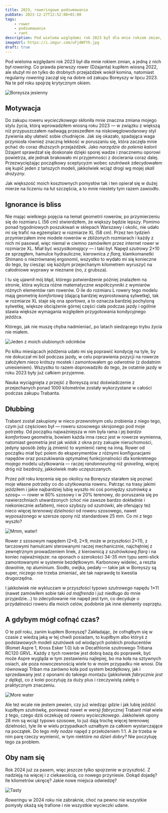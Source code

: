 ```yaml
---
title: 2023, roweringowe podsumowanie
pubDate: 2023-12-27T12:52:08+01:00
tags:
    - rower
    - podsumowanie
    - rant
description: Pod wieloma względami rok 2023 był dla mnie rokiem zmian, a jedną z nich był rowering. Co prawda pierwszy rower (Dżajanta) kupiłem wiosną 2022, ale służył mi on tylko do drobnych przejażdżek wokół komina, natomiast regularny rowering zaczął się na dobre od zakupu Boreyszy w lipcu 2023. Na te pół roku spojrzę krytycznym okiem.
imageUrl: https://i.imgur.com/uFjdWfYh.jpg
draft: true
---
```


Pod wieloma względami rok 2023 był dla mnie rokiem zmian, a jedną z nich był _rowering_. Co prawda pierwszy rower (Dżajanta) kupiłem wiosną 2022, ale służył mi on tylko do drobnych przejażdżek wokół komina, natomiast regularny _rowering_ zaczął się na dobre od zakupu Boreyszy w lipcu 2023. Na te pół roku spojrzę krytycznym okiem.

![Boreysza jesienny](https://i.imgur.com/wQk42fyh.jpg)

## Motywacja

Do zakupu roweru _wycieczkowego_ skłoniła mnie znaczna zmiana mojego stylu życia, którą wprowadziłem wiosną roku 2023 &mdash; w związku z większą niż przypuszczałem nadwagą przeszedłem na niskowęglowodanowy styl żywienia aby ułatwić sobie chudnięcie. Jak się okazało, spadająca waga przyniosła również znaczną lekkość w poruszaniu się, która zaczęła mnie pchać do coraz dłuższych przejażdżek. Jako _narzędzie do palenia kalorii_ Dżajant sprawdzał się doskonale dzięki sporej wadze i znacznemu oporowi powietrza, ale jednak brakowało mi przyjemności z docierania coraz dalej. Przezwyciężając początkowy sceptycyzm wobec _szutrówek_ zdecydowałem się kupić jeden z tańszych modeli, jakkolwiek wciąż drogi wg mojej _skali drożyzny_.

Jak większość moich kosztownych pomysłów tak i ten opierał się w dużej mierze na liczeniu na łut szczęścia, a to mnie niestety tym razem zawiodło.

## Ignorance is bliss

Nie mając wielkiego pojęcia na temat geometrii rowerów, po przymierzeniu się do rozmiaru L (56 cm) stwierdziłem, że większy będzie lepszy. Pomimo ponad tygodniowych poszukiwań w sklepach Warszawy i okolic, nie udało mi się trafić na egzemplarz w rozmiarze XL (58 cm). Przez ten tydzień przymierzałem inne modele rowerów w zbliżonych rozmiarach i każdy z nich mi pasował, więc niemal w ciemno zamówiłem przez internet rower w rozmiarze XL. Miał być _wszystkomający_ &mdash; i taki był. Napęd _szutrowy_ 2&times;10 ze sprzęgłem, hamulce hydrauliczne, kierownica _z flarą_, klamkomanetki Shimano o niezrównanej ergonomii, wszystko to wydało mi się konieczne do tego, by ciesząc się każdym przejechanym kilometrem wyruszyć na całodniowe wyprawy w nieznane (no, z grubsza).

I tu się ujawnił mój błąd, którego potwierdzenie później znalazłem na stronie, która wylicza różne matematyczne współczynniki z wymiarów różnych elementów ram rowerów. O ile do rozmiaru L rowery tego modelu mają geometrię _komfortową_ (dającą bardziej wyprostowaną sylwetkę), tak w rozmiarze XL staje się ona _sportowa_, a to oznacza bardziej pochyloną sylwetkę, większe obciążenie górnej części ciała podczas jazdy i ogólnie stawia większe wymagania względem przygotowania kondycyjnego jeźdźca.

Którego, jak nie muszę chyba nadmieniać, po latach siedzącego trybu życia nie miałem.

![Jeden z moich ulubionych odcinków](https://i.imgur.com/uFjdWfYh.jpg)

Po kilku miesiącach jeżdżenia udało mi się poprawić kondycję na tyle, by nie dokuczał mi ból podczas jazdy, w celu poprawienia pozycji na rowerze założyłem nieco krótszy mostek i zamontowałem go _odwrotnie_ (z dodatnim uniesieniem). Wszystko to razem doprowadziło do tego, że ostatnie jazdy w roku 2023 były już całkiem przyjemne.

Nauka wyciągnięta z przejść z Boreyszą oraz doświadczenie z przejechanych ponad 1000 kilometrów zostały wykorzystane w całości podczas zakupu Trabanta.

## Dłubbing

Trabant został zakupiony w nieco przewrotnym celu zrobienia z niego tego, czym już częściowo był &mdash; roweru szosowego skrojonego pod moje potrzeby. Od początku najważniejsza w nim była rama i jej _bardzo komfortowa_ geometria, bowiem każda inna rzecz jest w rowerze wymienna, natomiast geometria jest jak widok z okna przy zakupie nieruchomości, jedyny sposób żeby ją zmienić to wymienić ramę na inną. Rower od początku miał być polem do eksperymentów z różnymi konfiguracjami napędów oraz poszukiwania optymalnej funkcjonalności dla konkretnego mojego modelu użytkowania &mdash; raczej _randonneuring_ niż _graveling_, więcej dróg niż bezdroży, jakkolwiek mało uczęszczanych.

Przez pół roku kręcenia się po okolicy na Boreyszy starałem się poznać moje własne potrzeby co do użytkowania roweru. Patrząc na trasy jakimi jeździłem i jakie najbardziej lubię wyszło mi coś pomiędzy _szutrówką_ a _szosą+_ &mdash; rower w 80% szosowy i w 20% terenowy, do poruszania się po nawierzchniach utwardzonych (choć nie zawsze bardzo dokładnie i niekoniecznie asfaltem), nieco szybszy od _szutrówki_, ale oferujący też nieco więcej _terenowej dzielności_ od roweru szosowego, nawet wyposażonego w szersze opony niż standardowe 25 mm. Co mi z tego wyszło?

![Mmm, water!](https://i.imgur.com/NfxgZBxh.jpg)

Rower z szosowym napędem (2&times;8, 2&times;9, może w przyszłości 2&times;11), z tarczowymi hamulcami sterowanymi raczej mechanicznie, najchętniej z zewnętrznym prowadzeniem linek, z kierownicą z _szutrówkową flarą_ i na koniec najważniejsze: na oponach o szerokości 34-35 mm typu semi-slick zamontowanymi w systemie bezdętkowym. Karbonowy widelec, a reszta dowolnie, np aluminium. Siodło, owijka, pedały &mdash; takie jak w Boreyszy są super, niczego nie trzeba zmieniać, ale tak naprawdę to kwestia drugorzędna.

I jakkolwiek nie wykluczam w przyszłości typowo _szutrowego_ napędu 1&times;11 (nawet zamówiłem sobie taki _od majfrenda_ i już niedługo do mnie przyjedzie...) to zdecydowanie nie napęd jest tym, co decyduje o przydatności roweru dla moich celów, podobnie jak inne elementy osprzętu.

## A gdybym mógł cofnąć czas?

O te pół roku, zanim kupiłem Boreyszę? Zakładając, że cofnąłbym się w czasie z wiedzą jaką w tej chwili posiadam, to kupiłbym albo któryś z podstawowych modeli _szutrówek_ od wiodących polskich producentów (Romet Aspre 1, Kross Esker 1.0) lub w Decathlonie szutrowego Tribana RC120 GRVL. Każdy z tych rowerów jest dobrą bazą do poprawek, być może Aspre wygląda w tym zestawieniu najlepiej, bo ma koła na sztywnych osiach, ale poza nowoczesnością wiele to w moim przypadku nie wnosi. Dla równowagi Triban ma zarówno koła pod system bezdętkowy, jak i sprzedawany jest z oponami do takiego montażu (jakkolwiek _fabrycznie jest z dętką_), co z kolei poczytuję za duży plus i rzeczywistą zaletę o praktycznym znaczeniu.

![More water](https://i.imgur.com/hRRUxd6h.jpg)

Ale też wcale nie jestem pewien, czy już wiedząc gdzie i jak lubię jeździć kupiłbym _szutrówkę_, ponieważ nawet w wersji _fabrycznej_ Trabant miał wiele z tego, czego dziś oczekuję od _roweru wycieczkowego_. Jakkolwiek opony 28 mm są wciąż typowo szosowe, to już dają trochę więcej terenowej dzielności, tyle ile w wielu przypadkach uznałbym za całkiem wystarczające na początek. Do tego _miły nodze_ napęd z przełożeniem 1:1. A że trzeba w nim parę rzeczy wymienić, w tym niektóre _na dzień dobry_? Nie poczytuję tego za problem.

## Oby nam się

Rok 2024 już za pasem, więc jeszcze tylko spojrzenie w przyszłość. Z nadzieją na więcej i z ciekawością, co nowego przyniesie. Dokąd dojadę? Ile kilometrów ukręcę? Jakie nowe miejsca odwiedzę?

![Tasty](https://i.imgur.com/JZSb55Ah.jpg)

_Roweringu_ w 2024 roku nie zabraknie, choć na pewno nie wszystkie pomysły okażą się trafione i nie wszystkie wycieczki udane.
